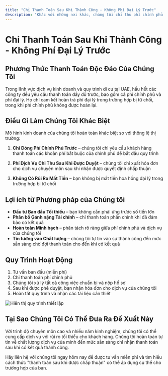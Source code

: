 ```yaml
---
title: "Chỉ Thanh Toán Sau Khi Thành Công - Không Phí Đại Lý Trước"
description: "Khác với những nơi khác, chúng tôi chỉ thu phí chính phủ trước và phí dịch vụ sau khi được phê duyệt. Không rủi ro, minh bạch hoàn toàn và đảm bảo kết quả."
---
```


# Chỉ Thanh Toán Sau Khi Thành Công - Không Phí Đại Lý Trước

## Phương Thức Thanh Toán Độc Đáo Của Chúng Tôi

Trong lĩnh vực dịch vụ kinh doanh và quy trình di cư tại UAE, hầu hết các công ty đều yêu cầu thanh toán đầy đủ trước, bao gồm cả phí chính phủ và phí đại lý. Họ chỉ cam kết hoàn trả phí đại lý trong trường hợp bị từ chối, trong khi phí chính phủ không được hoàn lại.

## Điều Gì Làm Chúng Tôi Khác Biệt

Mô hình kinh doanh của chúng tôi hoàn toàn khác biệt so với thông lệ thị trường:

1. **Chỉ Đóng Phí Chính Phủ Trước** – chúng tôi chỉ yêu cầu khách hàng thanh toán các khoản phí bắt buộc của chính phủ để bắt đầu quy trình

2. **Phí Dịch Vụ Chỉ Thu Sau Khi Được Duyệt** – chúng tôi chỉ xuất hóa đơn cho dịch vụ chuyên môn sau khi nhận được quyết định chấp thuận

3. **Không Có Rủi Ro Mất Tiền** – bạn không bị mất tiền hoa hồng đại lý trong trường hợp bị từ chối

## Lợi ích từ Phương pháp của Chúng tôi

- **Đầu tư Ban đầu Tối thiểu** – bạn không cần phải ứng trước số tiền lớn
- **Phân bổ Gánh nặng Tài chính** – chỉ thanh toán phần chính khi đã đảm bảo có kết quả
- **Hoàn toàn Minh bạch** – phân tách rõ ràng giữa phí chính phủ và dịch vụ của chúng tôi
- **Tin tưởng vào Chất lượng** – chúng tôi tự tin vào sự thành công đến mức sẵn sàng chờ đợi thanh toán cho đến khi có kết quả

## Quy Trình Hoạt Động

1. Tư vấn ban đầu (miễn phí)
2. Chỉ thanh toán phí chính phủ
3. Chúng tôi xử lý tất cả công việc chuẩn bị và nộp hồ sơ
4. Sau khi được phê duyệt, bạn nhận hóa đơn cho dịch vụ của chúng tôi
5. Hoàn tất quy trình và nhận các tài liệu cần thiết

![Hiển thị quy trình thiết lập](/img/post-payment-process.svg)

## Tại Sao Chúng Tôi Có Thể Đưa Ra Đề Xuất Này

Với trình độ chuyên môn cao và nhiều năm kinh nghiệm, chúng tôi có thể cung cấp dịch vụ với rủi ro tối thiểu cho khách hàng. Chúng tôi hoàn toàn tự tin về chất lượng dịch vụ của mình đến mức sẵn sàng chỉ nhận thanh toán sau khi có kết quả thành công.

Hãy liên hệ với chúng tôi ngay hôm nay để được tư vấn miễn phí và tìm hiểu cách thức "thanh toán sau khi được chấp thuận" có thể áp dụng cụ thể cho trường hợp của bạn.